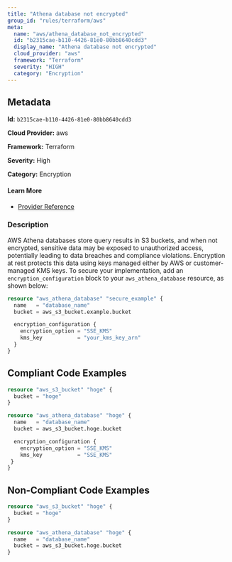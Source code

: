 ```yaml
---
title: "Athena database not encrypted"
group_id: "rules/terraform/aws"
meta:
  name: "aws/athena_database_not_encrypted"
  id: "b2315cae-b110-4426-81e0-80bb8640cdd3"
  display_name: "Athena database not encrypted"
  cloud_provider: "aws"
  framework: "Terraform"
  severity: "HIGH"
  category: "Encryption"
---
```

## Metadata

**Id:** `b2315cae-b110-4426-81e0-80bb8640cdd3`

**Cloud Provider:** aws

**Framework:** Terraform

**Severity:** High

**Category:** Encryption

#### Learn More

 - [Provider Reference](https://registry.terraform.io/providers/hashicorp/aws/latest/docs/resources/athena_database#encryption_configuration)

### Description

 AWS Athena databases store query results in S3 buckets, and when not encrypted, sensitive data may be exposed to unauthorized access, potentially leading to data breaches and compliance violations. Encryption at rest protects this data using keys managed either by AWS or customer-managed KMS keys. To secure your implementation, add an `encryption_configuration` block to your `aws_athena_database` resource, as shown below:

```terraform
resource "aws_athena_database" "secure_example" {
  name   = "database_name"
  bucket = aws_s3_bucket.example.bucket

  encryption_configuration {
    encryption_option = "SSE_KMS"
    kms_key           = "your_kms_key_arn"
  }
}
```


## Compliant Code Examples
```tf
resource "aws_s3_bucket" "hoge" {
  bucket = "hoge"
}

resource "aws_athena_database" "hoge" {
  name   = "database_name"
  bucket = aws_s3_bucket.hoge.bucket

  encryption_configuration {
    encryption_option = "SSE_KMS"
    kms_key           = "SSE_KMS"
 }
}

```
## Non-Compliant Code Examples
```tf
resource "aws_s3_bucket" "hoge" {
  bucket = "hoge"
}

resource "aws_athena_database" "hoge" {
  name   = "database_name"
  bucket = aws_s3_bucket.hoge.bucket
}

```